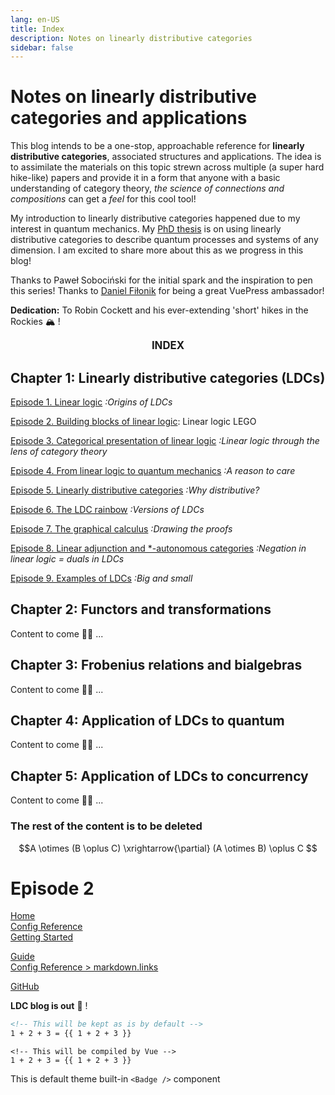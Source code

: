 ```yaml
---
lang: en-US
title: Index
description: Notes on linearly distributive categories
sidebar: false
---
```


# Notes on linearly distributive categories and applications

This blog intends to be a one-stop, approachable reference for **linearly distributive categories**, associated structures and applications. The idea is to assimilate the materials on this topic strewn across multiple (a super hard hike-like) papers and provide it in a form that anyone with a basic understanding of category theory, *the science of connections and compositions* can get a *feel* for this cool tool!  

My introduction to linearly distributive categories happened due to my interest in quantum mechanics. My [PhD thesis](https://arxiv.org/abs/2303.14231) is on using linearly distributive categories to describe quantum processes and systems of any dimension. I am excited to share more about this as we progress in this blog! 

Thanks to Paweł Sobociński for the initial spark and the inspiration to pen this series! Thanks to [Daniel Fiłonik](https://www.ixenv.com) for being a great VuePress ambassador!

**Dedication:** To Robin Cockett and his ever-extending 'short' hikes in the Rockies :mountain_snow: !

<center> <big> <b> INDEX </b> </big> </center>

## Chapter 1: Linearly distributive categories (LDCs)
[Episode 1. Linear logic](chapter1/Linearlogic.md) *:Origins of LDCs*

[Episode 2. Building blocks of linear logic](chapter1/connectives.md): Linear logic LEGO

[Episode 3. Categorical presentation of linear logic](chapter1/Semantics.md) *:Linear logic through the lens of category theory*

[Episode 4. From linear logic to quantum mechanics](chapter1/LinearlogicToQuantum.md)  *:A reason to care*

[Episode 5. Linearly distributive categories](chapter1/LDC.md)  *:Why distributive?*

[Episode 6. The LDC rainbow](chapter1/LDCrainbow.md) *:Versions of LDCs*

[Episode 7. The graphical calculus](chapter1/Graphicalcalculus.md) *:Drawing the proofs*

[Episode 8. Linear adjunction and *-autonomous categories](chapter1/Linearduals.md) *:Negation in linear logic = duals in LDCs*

[Episode 9. Examples of LDCs](chapter1/Examples.md) *:Big and small*

## Chapter 2: Functors and transformations

Content to come :cook:  ... 

## Chapter 3: Frobenius relations and bialgebras 

Content to come :cook: ... 

## Chapter 4: Application of LDCs to quantum

Content to come :cook: ...

## Chapter 5: Application of LDCs to concurrency

Content to come :cook: ... 


### The rest of the content is to be deleted

$$A \otimes (B \oplus C) \xrightarrow{\partial} (A \otimes B) \oplus C $$

# Episode 2

<!-- relative path -->
[Home](../README.md)  
[Config Reference](../reference/config.md)  
[Getting Started](./getting-started.md)  
<!-- absolute path -->
[Guide](/guide/README.md)  
[Config Reference > markdown.links](/reference/config.md#links)  
<!-- URL -->
[GitHub](https://github.com)  

<b>LDC blog is out</b> :tada: !

```md
<!-- This will be kept as is by default -->
1 + 2 + 3 = {{ 1 + 2 + 3 }}
```

```md:no-v-pre
<!-- This will be compiled by Vue -->
1 + 2 + 3 = {{ 1 + 2 + 3 }}
```

This is default theme built-in `<Badge />` component <Badge text="demo" />


